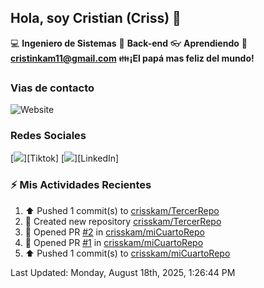 ## Hola, soy Cristian (Criss) 👋

:computer: **Ingeniero de Sistemas**
:pencil: **Back-end**
:eyeglasses: **Aprendiendo**
:e-mail: **cristinkam11@gmail.com**
:family:**¡El papá mas feliz del mundo!**

### Vias de contacto

![Website](https://github.com/crisskam)

### Redes Sociales

[<img src="./assets/social/Tiktok.png"/>][Tiktok]
[<img src="./assets/social/LinkedIn.png"/>][LinkedIn]

### :zap: Mis Actividades Recientes
<!--RECENT_ACTIVITY:start-->
1. ⬆️ Pushed 1 commit(s) to [crisskam/TercerRepo](https://github.com/crisskam/TercerRepo)<br>
2. 📔 Created new repository [crisskam/TercerRepo](https://github.com/crisskam/TercerRepo)<br>
3. 💪 Opened PR [#2](https://github.com/crisskam/miCuartoRepo/pull/2) in [crisskam/miCuartoRepo](https://github.com/crisskam/miCuartoRepo)<br>
4. 💪 Opened PR [#1](https://github.com/crisskam/miCuartoRepo/pull/1) in [crisskam/miCuartoRepo](https://github.com/crisskam/miCuartoRepo)<br>
5. ⬆️ Pushed 1 commit(s) to [crisskam/miCuartoRepo](https://github.com/crisskam/miCuartoRepo)<br>
<!--RECENT_ACTIVITY:end-->
<!--RECENT_ACTIVITY:last_update-->
Last Updated: Monday, August 18th, 2025, 1:26:44 PM
<!--RECENT_ACTIVITY:last_update_end-->
